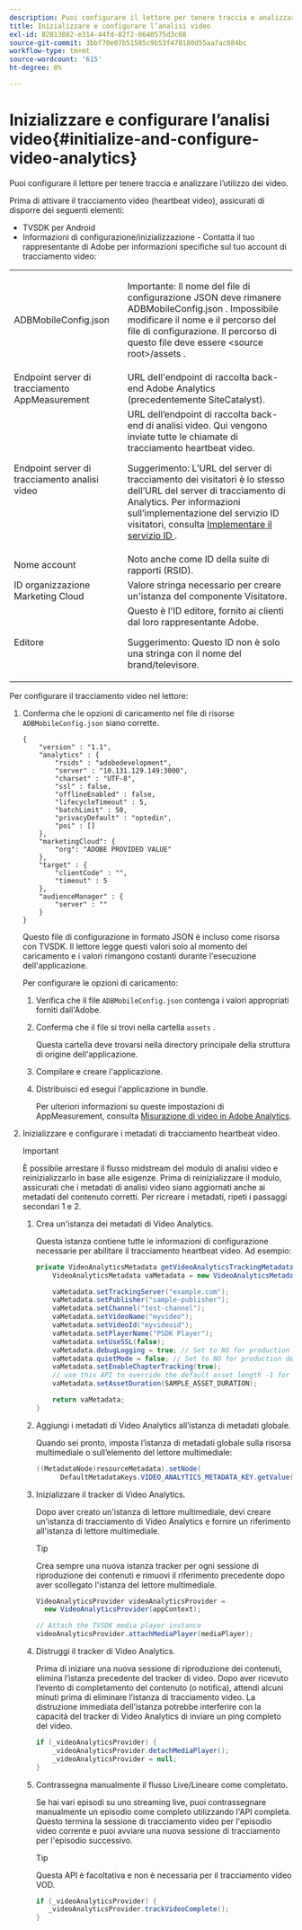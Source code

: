```yaml
---
description: Puoi configurare il lettore per tenere traccia e analizzare l’utilizzo dei video.
title: Inizializzare e configurare l’analisi video
exl-id: 82013882-e314-44fd-82f2-0640575d3c68
source-git-commit: 3bbf70e07b51585c9b53f470180d55aa7ac084bc
workflow-type: tm+mt
source-wordcount: '615'
ht-degree: 0%

---
```


# Inizializzare e configurare l’analisi video{#initialize-and-configure-video-analytics}

Puoi configurare il lettore per tenere traccia e analizzare l’utilizzo dei video.

Prima di attivare il tracciamento video (heartbeat video), assicurati di disporre dei seguenti elementi:

* TVSDK per Android
* Informazioni di configurazione/inizializzazione - Contatta il tuo rappresentante di Adobe per informazioni specifiche sul tuo account di tracciamento video:

<table id="table_3565328ABBEE4605A92EAE1ADE5D6F84"> 
 <tbody> 
  <tr> 
   <td colname="col1"> <span class="filepath"> ADBMobileConfig.json  </span> </td> 
   <td colname="col2"> <p>Importante:  Il nome del file di configurazione JSON deve rimanere <span class="codeph"> ADBMobileConfig.json </span>. Impossibile modificare il nome e il percorso del file di configurazione. Il percorso di questo file deve essere <span class="codeph"> &lt;source root&gt;/assets </span>. </p> </td> 
  </tr> 
  <tr> 
   <td colname="col1"> Endpoint server di tracciamento AppMeasurement </td> 
   <td colname="col2"> URL dell'endpoint di raccolta back-end Adobe Analytics (precedentemente SiteCatalyst). </td> 
  </tr> 
  <tr> 
   <td colname="col1"> Endpoint server di tracciamento analisi video </td> 
   <td colname="col2"> URL dell’endpoint di raccolta back-end di analisi video. Qui vengono inviate tutte le chiamate di tracciamento heartbeat video. <p>Suggerimento:  L’URL del server di tracciamento dei visitatori è lo stesso dell’URL del server di tracciamento di Analytics. Per informazioni sull’implementazione del servizio ID visitatori, consulta <a href="https://experienceleague.adobe.com/docs/id-service/using/implementation/setup-target.html?lang=en" format="html" scope="external"> Implementare il servizio ID </a>. </p> </td> 
  </tr> 
  <tr> 
   <td colname="col1"> Nome account </td> 
   <td colname="col2"> Noto anche come ID della suite di rapporti (RSID). </td> 
  </tr> 
  <tr> 
   <td colname="col1"> ID organizzazione Marketing Cloud </td> 
   <td colname="col2"> Valore stringa necessario per creare un'istanza del componente Visitatore. </td> 
  </tr> 
  <tr> 
   <td colname="col1"> Editore </td> 
   <td colname="col2"> Questo è l'ID editore, fornito ai clienti dal loro rappresentante Adobe. <p>Suggerimento:  Questo ID non è solo una stringa con il nome del brand/televisore. </p> </td> 
  </tr> 
 </tbody> 
</table>

Per configurare il tracciamento video nel lettore:

1. Conferma che le opzioni di caricamento nel file di risorse `ADBMobileConfig.json` siano corrette.

   ```
   { 
       "version" : "1.1", 
       "analytics" : { 
           "rsids" : "adobedevelopment", 
           "server" : "10.131.129.149:3000", 
           "charset" : "UTF-8", 
           "ssl" : false, 
           "offlineEnabled" : false, 
           "lifecycleTimeout" : 5, 
           "batchLimit" : 50, 
           "privacyDefault" : "optedin", 
           "poi" : [] 
       }, 
       "marketingCloud": { 
           "org": "ADOBE PROVIDED VALUE"  
       }, 
       "target" : { 
           "clientCode" : "", 
           "timeout" : 5 
       }, 
       "audienceManager" : { 
           "server" : "" 
       } 
   }
   ```

   Questo file di configurazione in formato JSON è incluso come risorsa con TVSDK. Il lettore legge questi valori solo al momento del caricamento e i valori rimangono costanti durante l&#39;esecuzione dell&#39;applicazione.

   Per configurare le opzioni di caricamento:

   1. Verifica che il file `ADBMobileConfig.json` contenga i valori appropriati forniti dall&#39;Adobe.
   1. Conferma che il file si trovi nella cartella `assets` .

      Questa cartella deve trovarsi nella directory principale della struttura di origine dell&#39;applicazione.
   1. Compilare e creare l&#39;applicazione.
   1. Distribuisci ed esegui l&#39;applicazione in bundle.

      Per ulteriori informazioni su queste impostazioni di AppMeasurement, consulta [Misurazione di video in Adobe Analytics](https://experienceleague.adobe.com/docs/media-analytics/using/media-overview.html?lang=en).
1. Inizializzare e configurare i metadati di tracciamento heartbeat video.

   >[!IMPORTANT]
   >
   >È possibile arrestare il flusso midstream del modulo di analisi video e reinizializzarlo in base alle esigenze. Prima di reinizializzare il modulo, assicurati che i metadati di analisi video siano aggiornati anche ai metadati del contenuto corretti. Per ricreare i metadati, ripeti i passaggi secondari 1 e 2.

   1. Crea un&#39;istanza dei metadati di Video Analytics.

      Questa istanza contiene tutte le informazioni di configurazione necessarie per abilitare il tracciamento heartbeat video. Ad esempio:

      ```java
      private VideoAnalyticsMetadata getVideoAnalyticsTrackingMetadata() { 
          VideoAnalyticsMetadata vaMetadata = new VideoAnalyticsMetadata(); 
      
          vaMetadata.setTrackingServer("example.com"); 
          vaMetadata.setPublisher("sample-publisher"); 
          vaMetadata.setChannel("test-channel"); 
          vaMetadata.setVideoName("myvideo"); 
          vaMetadata.setVideoId("myvideoid"); 
          vaMetadata.setPlayerName("PSDK Player"); 
          vaMetadata.setUseSSL(false); 
          vaMetadata.debugLogging = true; // Set to NO for production deployment. 
          vaMetadata.quietMode = false; // Set to NO for production deployment. 
          vaMetadata.setEnableChapterTracking(true); 
          // use this API to override the default asset length -1 for live streams 
          vaMetadata.setAssetDuration(SAMPLE_ASSET_DURATION); 
      
          return vaMetadata; 
      }
      ```

   1. Aggiungi i metadati di Video Analytics all’istanza di metadati globale.

      Quando sei pronto, imposta l’istanza di metadati globale sulla risorsa multimediale o sull’elemento del lettore multimediale:

      ```java
      ((MetadataNode)resourceMetadata).setNode( 
            DefaultMetadataKeys.VIDEO_ANALYTICS_METADATA_KEY.getValue(), vaMetadata);
      ```

   1. Inizializzare il tracker di Video Analytics.

      Dopo aver creato un&#39;istanza di lettore multimediale, devi creare un&#39;istanza di tracciamento di Video Analytics e fornire un riferimento all&#39;istanza di lettore multimediale.

      >[!TIP]
      >
      >Crea sempre una nuova istanza tracker per ogni sessione di riproduzione dei contenuti e rimuovi il riferimento precedente dopo aver scollegato l&#39;istanza del lettore multimediale.

      ```java
      VideoAnalyticsProvider videoAnalyticsProvider =  
        new VideoAnalyticsProvider(appContext); 
      
      // Attach the TVSDK media player instance 
      videoAnalyticsProvider.attachMediaPlayer(mediaPlayer); 
      ```

   1. Distruggi il tracker di Video Analytics.

      Prima di iniziare una nuova sessione di riproduzione dei contenuti, elimina l’istanza precedente del tracker di video. Dopo aver ricevuto l’evento di completamento del contenuto (o notifica), attendi alcuni minuti prima di eliminare l’istanza di tracciamento video. La distruzione immediata dell’istanza potrebbe interferire con la capacità del tracker di Video Analytics di inviare un ping completo del video.

      ```java
      if (_videoAnalyticsProvider) { 
          _videoAnalyticsProvider.detachMediaPlayer(); 
          _videoAnalyticsProvider = null; 
      }
      ```

   1. Contrassegna manualmente il flusso Live/Lineare come completato.

      Se hai vari episodi su uno streaming live, puoi contrassegnare manualmente un episodio come completo utilizzando l&#39;API completa. Questo termina la sessione di tracciamento video per l&#39;episodio video corrente e puoi avviare una nuova sessione di tracciamento per l&#39;episodio successivo.

      >[!TIP]
      >
      >Questa API è facoltativa e non è necessaria per il tracciamento video VOD.

      ```java
      if (_videoAnalyticsProvider) { 
         _videoAnalyticsProvider.trackVideoComplete();    
      }
      ```
